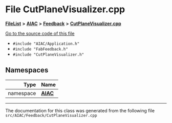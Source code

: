 

# File CutPlaneVisualizer.cpp



[**FileList**](files.md) **>** [**AIAC**](dir_21da83368f7816722f2b707a7b03c84f.md) **>** [**Feedback**](dir_2e808e595a766fe55342199a604574e7.md) **>** [**CutPlaneVisualizer.cpp**](CutPlaneVisualizer_8cpp.md)

[Go to the source code of this file](CutPlaneVisualizer_8cpp_source.md)



* `#include "AIAC/Application.h"`
* `#include "FabFeedback.h"`
* `#include "CutPlaneVisualizer.h"`













## Namespaces

| Type | Name |
| ---: | :--- |
| namespace | [**AIAC**](namespaceAIAC.md) <br> |





















































------------------------------
The documentation for this class was generated from the following file `src/AIAC/Feedback/CutPlaneVisualizer.cpp`

